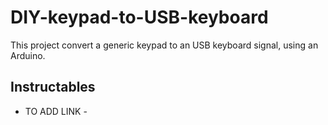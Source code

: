 # DIY-keypad-to-USB-keyboard
This project convert a generic keypad to an USB keyboard signal, using an Arduino.

## Instructables
- TO ADD LINK -
